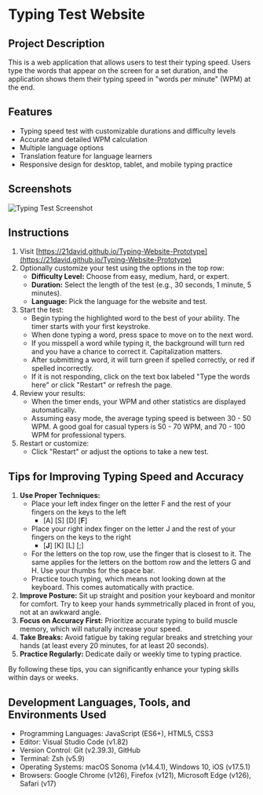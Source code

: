 # Typing Test Website

## Project Description
This is a web application that allows users to test their typing speed. Users type the words that appear on the screen for a set duration, and the application shows them their typing speed in "words per minute" (WPM) at the end.

## Features
- Typing speed test with customizable durations and difficulty levels
- Accurate and detailed WPM calculation
- Multiple language options
- Translation feature for language learners
- Responsive design for desktop, tablet, and mobile typing practice

## Screenshots
![Typing Test Screenshot](https://drive.google.com/uc?export=view&id=1Kl9y4v5Y5O9eDtYJx9eTMlUJCK0vr2EE)

## Instructions
1. Visit [https://21david.github.io/Typing-Website-Prototype](https://21david.github.io/Typing-Website-Prototype)
1. Optionally customize your test using the options in the top row:
    - **Difficulty Level:** Choose from easy, medium, hard, or expert.
    - **Duration:** Select the length of the test (e.g., 30 seconds, 1 minute, 5 minutes).
    - **Language:** Pick the language for the website and test.
1. Start the test:
    - Begin typing the highlighted word to the best of your ability. The timer starts with your first keystroke.
    - When done typing a word, press space to move on to the next word.
    - If you misspell a word while typing it, the background will turn red and you have a chance to correct it. Capitalization matters.
    - After submitting a word, it will turn green if spelled correctly, or red if spelled incorrectly. 
    - If it is not responding, click on the text box labeled "Type the words here" or click "Restart" or refresh the page.
1. Review your results:
    - When the timer ends, your WPM and other statistics are displayed automatically.
    - Assuming easy mode, the average typing speed is between 30 - 50 WPM. A good goal for casual typers is 50 - 70 WPM, and 70 - 100 WPM for professional typers.
1. Restart or customize:
    - Click "Restart" or adjust the options to take a new test.
  
## Tips for Improving Typing Speed and Accuracy
1. **Use Proper Techniques:**
    - Place your left index finger on the letter F and the rest of your fingers on the keys to the left
        - [A] [S] [D] [**F**]
    - Place your right index finger on the letter J and the rest of your fingers on the keys to the right
        - [**J**] [K] [L] [;]
    - For the letters on the top row, use the finger that is closest to it. The same applies for the letters on the bottom row and the letters G and H. Use your thumbs for the space bar.
    - Practice touch typing, which means not looking down at the keyboard. This comes automatically with practice.
1. **Improve Posture:** Sit up straight and position your keyboard and monitor for comfort. Try to keep your hands symmetrically placed in front of you, not at an awkward angle.
1. **Focus on Accuracy First:** Prioritize accurate typing to build muscle memory, which will naturally increase your speed.
1. **Take Breaks:** Avoid fatigue by taking regular breaks and stretching your hands (at least every 20 minutes, for at least 20 seconds).
1. **Practice Regularly:** Dedicate daily or weekly time to typing practice.

By following these tips, you can significantly enhance your typing skills within days or weeks.

## Development Languages, Tools, and Environments Used
- Programming Languages: JavaScript (ES6+), HTML5, CSS3
- Editor: Visual Studio Code (v1.82)
- Version Control: Git (v2.39.3), GitHub
- Terminal: Zsh (v5.9)
- Operating Systems: macOS Sonoma (v14.4.1), Windows 10, iOS (v17.5.1)
- Browsers: Google Chrome (v126), Firefox (v121), Microsoft Edge (v126), Safari (v17)

